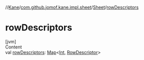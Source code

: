 //[Kane](../../index.md)/[com.github.jomof.kane.impl.sheet](../index.md)/[Sheet](index.md)/[rowDescriptors](row-descriptors.md)



# rowDescriptors  
[jvm]  
Content  
val [rowDescriptors](row-descriptors.md): [Map](https://kotlinlang.org/api/latest/jvm/stdlib/kotlin.collections/-map/index.html)<[Int](https://kotlinlang.org/api/latest/jvm/stdlib/kotlin/-int/index.html), [RowDescriptor](../../com.github.jomof.kane.api/-row-descriptor/index.md)>  



